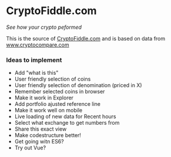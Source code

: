 # CryptoFiddle.com

_See how your crypto peformed_

This is the source of [CryptoFiddle.com](http://CryptoFiddle.com) and is based on data from www.cryptocompare.com



### Ideas to implement

- Add "what is this"
- User friendly selection of coins
- User friendly selection of denomination (priced in X)
- Remember selected coins in browser
- Make it work in Explorer
- Add portfolio ajusted reference line 
- Make it work well on mobile
- Live loading of new data for Recent hours
- Select what exchange to get numbers from
- Share this exact view 
- Make codestructure better!
- Get going witn ES6?
- Try out Vue?
